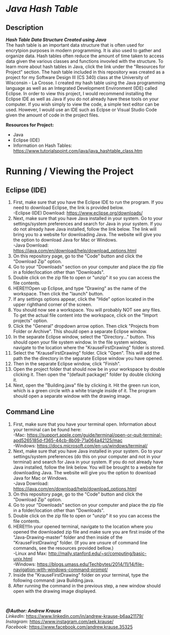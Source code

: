 # *Java Hash Table*

## Description
**_Hash Table Data Structure Created using Java_** <br/>
The hash table is an important data structure that is often used for encrytpion purposes in modern programming. It is also used to gather and organize data. Hash tables often reduce the amount of time taken to access data given the various classes and functions invovled with the structure. To learn more about hash tables in Java, click the link under the "Resources for Project" section. The hash table included in this repository was created as a project for my Software Design III (CS 340) class at the University of Wisconsin - La Crosse. I created my hash table using the Java programming language as well as an Integrated Development Environment (IDE) called Eclipse. In order to view this project, I would recommend installing the Eclipse IDE as well as Java if you do not already have these tools on your computer. If you wish simply to view the code, a simple text editor can be used. However, I would use an IDE such as Eclpse or Visual Studio Code given the amount of code in the project files.

**Resources for Project:**
- Java
- Eclipse (IDE)
- Information on Hash Tables: https://www.tutorialspoint.com/java/java_hashtable_class.htm

# Running / Viewing the Project
## Eclipse (IDE)
1. First, make sure that you have the Eclipse IDE to run the program. If you need to download Eclipse, the link is provided below. <br/>
   -Eclipse (IDE) Download: https://www.eclipse.org/downloads/
2. Next, make sure that you have Java installed in your system. Go to your settings/system preferences and search for Java in your system. If you do not already have Java installed, follow the link below. The link will bring you to a website for downloading Java. The website will give you the option to download Java for Mac or Windows. <br/>
   -Java Download: https://java.com/en/download/help/download_options.html
3. On this repository page, go to the "Code" button and click the "Download Zip" option.
4. Go to your "Downloads" section on your computer and place the zip file in a folder/location other than "Downloads".
5. Double click on the zip file to open or "unzip" it so you can access the file contents.
6. HERE!!!Open up Eclipse, and type "Drawing" as the name of the workspace. Then click the "launch" button.
7. If any settings options appear, click the "Hide" option located in the upper righthand corner of the screen.
8. You should now see a workspace. You will probably NOT see any files. To get the actual file content into the workspace, click on the "Import projects" option.
9. Click the "General" dropdown arrow option. Then click "Projects from Folder or Archive". This should open a separate Eclipse window.
10. In the separate Eclipse window, select the "Directory..." button. This should open your file system window. In the file system window, navigate to the location where the "KrauseFirstDrawing" folder is stored. 
11. Select the "KrauseFirstDrawing" folder. Click "Open". This will add the path the the directory in the separate Eclipse window you have opened. 
12. Then in the separate Eclipse window, click "Finish".
13. Open the project folder that should now be in your workspace by double clicking it. Then open the "(default package)" folder by double clicking it.
14. Next, open the "Building.java" file by clicking it. Hit the green run icon, which is a green circle with a white triangle inside of it. The program should open a separate window with the drawing image.

## Command Line
1. First, make sure that you have your terminal open. Information about your terminal can be found here:<br/>
   -Mac: https://support.apple.com/guide/terminal/open-or-quit-terminal-apd5265185d-f365-44cb-8b09-71a064a42125/mac<br/>
   -Windows: https://docs.microsoft.com/en-us/windows/terminal/
2. Next, make sure that you have Java installed in your system. Go to your settings/system preferences (do this on your computer and not in your terminal) and search for Java in your system. If you do not already have Java installed, follow the link below. You will be brought to a website for downloading Java. The website will give you the option to download Java for Mac or Windows. <br/>
   -Java Download: https://java.com/en/download/help/download_options.html
3. On this repository page, go to the "Code" button and click the "Download Zip" option.
4. Go to your "Downloads" section on your computer and place the zip file in a folder/location other than "Downloads".
5. Double click on the zip file to open or "unzip" it so you can access the file contents.
6. HERE!!!In your opened terminal, navigate to the location where you opened the downloaded zip file and make sure you are first inside of the "Java-Drawing-master" folder and then inside of the "KrauseFirstDrawing" folder. (If you are unsure of command line commands, see the resources provided bellow.)<br/>
   -Linux and Max: http://mally.stanford.edu/~sr/computing/basic-unix.html<br/>
   -Windows: https://blogs.umass.edu/Techbytes/2014/11/14/file-navigation-with-windows-command-prompt/
7. Inside the "KrauseFirstDrawing" folder on your terminal, type the following command: java Building.java.
8. After running the command in the previous step, a new window should open with the drawing image displayed.

<p>&nbsp;</p>

**_@Author: Andrew Krause_** <br/>
*LinkedIn:* https://www.linkedin.com/in/andrew-krause-b6aa21179/ <br/>
*Instagram:* https://www.instagram.com/aek.krause/ <br/>
*Facebook:* https://www.facebook.com/andrew.krause.35325

